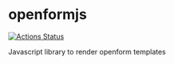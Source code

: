 # openformjs
[![Actions Status](https://github.com/divvitco/openformjs/workflows/unit-tests/badge.svg)](https://github.com/divvitco/openformjs/actions)

Javascript library to render openform templates
